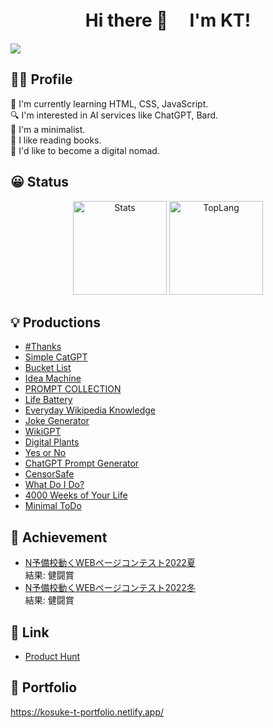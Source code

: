 <h1 align="center">
Hi there 👋　 I'm KT!
</h1>

![](https://komarev.com/ghpvc/?username=KosukeT-dev&color=blue)

## 👦🏻 Profile

🌱 I'm currently learning HTML, CSS, JavaScript. <br>
🔍 I'm interested in AI services like ChatGPT, Bard. <br>
👜 I'm a minimalist.<br>
📕 I like reading books.<br>
🧳 I'd like to become a digital nomad.

## 😀 Status
<p align="center" >
  <img alt="Stats" height="150px" src="https://github-readme-stats.vercel.app/api?username=KosukeT-dev"/>  
  <img alt="TopLang" height="150px" src="https://github-readme-stats.vercel.app/api/top-langs/?username=KosukeT-dev&layout=compact"/>
</p>

## 💡 Productions
* [#Thanks](https://www.producthunt.com/posts/thanks-3)
* [Simple CatGPT](https://www.producthunt.com/posts/simple-catgpt)
* [Bucket List](https://www.producthunt.com/posts/bucket-list)
* [Idea Machine](https://www.producthunt.com/posts/idea-machine)
* [PROMPT COLLECTION](https://www.producthunt.com/posts/prompt-collection)
* [Life Battery](https://www.producthunt.com/posts/life-battery)
* [Everyday Wikipedia Knowledge](https://www.producthunt.com/posts/everyday-wikipedia-knowledge)
* [Joke Generator](https://www.producthunt.com/posts/joke-generator)
* [WikiGPT](https://www.producthunt.com/posts/wikigpt)
* [Digital Plants](https://www.producthunt.com/posts/digital-plants)
* [Yes or No](https://www.producthunt.com/posts/yes-or-no-3) 
* [ChatGPT Prompt Generator](https://www.producthunt.com/posts/chatgpt-prompt-generator-2)
* [CensorSafe](https://www.producthunt.com/posts/censorsafe)
* [What Do I Do?](https://www.producthunt.com/posts/what-do-i-do)
* [4000 Weeks of Your Life](https://www.producthunt.com/posts/4000-weeks-of-your-life)
* [Minimal ToDo](https://www.producthunt.com/posts/minimal-todo)

## 👣 Achievement
* [N予備校動くWEBページコンテスト2022夏](https://nyobi-contest2022.web.app/)<br>
 結果: 健闘賞<br>
* [N予備校動くWEBページコンテスト2022冬](https://n-contest.web.app/2022/winter/result/index.html)<br>
 結果: 健闘賞

## 🔗 Link
* [Product Hunt](https://www.producthunt.com/@kt_dev)

## 📁 Portfolio
https://kosuke-t-portfolio.netlify.app/
